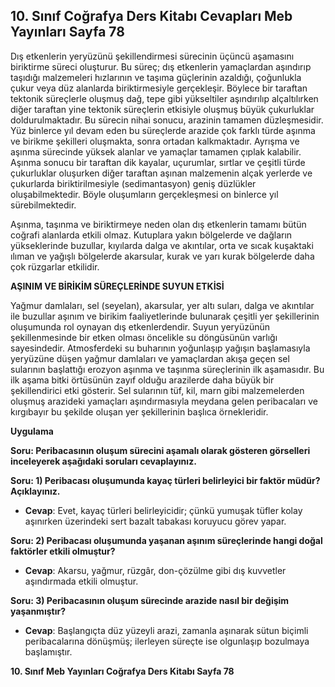 ## 10. Sınıf Coğrafya Ders Kitabı Cevapları Meb Yayınları Sayfa 78

Dış etkenlerin yeryüzünü şekillendirmesi sürecinin üçüncü aşamasını biriktirme süreci oluşturur. Bu süreç; dış etkenlerin yamaçlardan aşındırıp taşıdığı malzemeleri hızlarının ve taşıma güçlerinin azaldığı, çoğunlukla çukur veya düz alanlarda biriktirmesiyle gerçekleşir. Böylece bir taraftan tektonik süreçlerle oluşmuş dağ, tepe gibi yükseltiler aşındırılıp alçaltılırken diğer taraftan yine tektonik süreçlerin etkisiyle oluşmuş büyük çukurluklar doldurulmaktadır. Bu sürecin nihai sonucu, arazinin tamamen düzleşmesidir. Yüz binlerce yıl devam eden bu süreçlerde arazide çok farklı türde aşınma ve birikme şekilleri oluşmakta, sonra ortadan kalkmaktadır. Ayrışma ve aşınma sürecinde yüksek alanlar ve yamaçlar tamamen çıplak kalabilir. Aşınma sonucu bir taraftan dik kayalar, uçurumlar, sırtlar ve çeşitli türde çukurluklar oluşurken diğer taraftan aşınan malzemenin alçak yerlerde ve çukurlarda biriktirilmesiyle (sedimantasyon) geniş düzlükler oluşabilmektedir. Böyle oluşumların gerçekleşmesi on binlerce yıl sürebilmektedir.

Aşınma, taşınma ve biriktirmeye neden olan dış etkenlerin tamamı bütün coğrafi alanlarda etkili olmaz. Kutuplara yakın bölgelerde ve dağların yükseklerinde buzullar, kıyılarda dalga ve akıntılar, orta ve sıcak kuşaktaki ılıman ve yağışlı bölgelerde akarsular, kurak ve yarı kurak bölgelerde daha çok rüzgarlar etkilidir.

**AŞINIM VE BİRİKİM SÜREÇLERİNDE SUYUN ETKİSİ**

Yağmur damlaları, sel (seyelan), akarsular, yer altı suları, dalga ve akıntılar ile buzullar aşınım ve birikim faaliyetlerinde bulunarak çeşitli yer şekillerinin oluşumunda rol oynayan dış etkenlerdendir. Suyun yeryüzünün şekillenmesinde bir etken olması öncelikle su döngüsünün varlığı sayesindedir. Atmosferdeki su buharının yoğunlaşıp yağışın başlamasıyla yeryüzüne düşen yağmur damlaları ve yamaçlardan akışa geçen sel sularının başlattığı erozyon aşınma ve taşınma süreçlerinin ilk aşamasıdır. Bu ilk aşama bitki örtüsünün zayıf olduğu arazilerde daha büyük bir şekillendirici etki gösterir. Sel sularının tüf, kil, marn gibi malzemelerden oluşmuş arazideki yamaçları aşındırmasıyla meydana gelen peribacaları ve kırgıbayır bu şekilde oluşan yer şekillerinin başlıca örnekleridir.

**Uygulama**

**Soru: Peribacasının oluşum sürecini aşamalı olarak gösteren görselleri inceleyerek aşağıdaki soruları cevaplayınız.**

**Soru: 1) Peribacası oluşumunda kayaç türleri belirleyici bir faktör müdür? Açıklayınız.**

* **Cevap**: Evet, kayaç türleri belirleyicidir; çünkü yumuşak tüfler kolay aşınırken üzerindeki sert bazalt tabakası koruyucu görev yapar.

**Soru: 2) Peribacası oluşumunda yaşanan aşınım süreçlerinde hangi doğal faktörler etkili olmuştur?**

* **Cevap**: Akarsu, yağmur, rüzgâr, don-çözülme gibi dış kuvvetler aşındırmada etkili olmuştur.

**Soru: 3) Peribacasının oluşum sürecinde arazide nasıl bir değişim yaşanmıştır?**

* **Cevap**: Başlangıçta düz yüzeyli arazi, zamanla aşınarak sütun biçimli peribacalarına dönüşmüş; ilerleyen süreçte ise olgunlaşıp bozulmaya başlamıştır.

**10. Sınıf Meb Yayınları Coğrafya Ders Kitabı Sayfa 78**